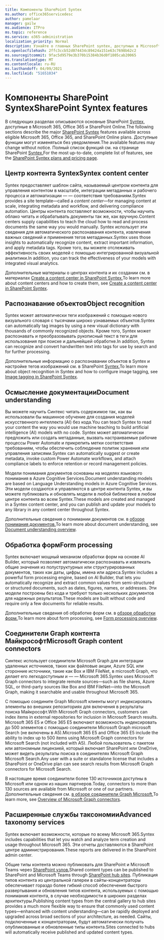 ```yaml
---
title: Компоненты SharePoint Syntex
ms.author: office365servicedesc
author: pamelaar
manager: gailw
ms.audience: ITPro
ms.topic: reference
ms.service: o365-administration
localization_priority: Normal
description: Узнайте о главных SharePoint syntex, доступных в Microsoft 365, Office 365 и SharePoint Online.
ms.openlocfilehash: 2ffc3ccb52d074434c89424a151e63c7698b62c2
ms.sourcegitcommit: 9fac5d9579e3b370b15384b36d0f1805cab20065
ms.translationtype: MT
ms.contentlocale: ru-RU
ms.lasthandoff: 04/09/2021
ms.locfileid: "51651034"
---
```

# <a name="sharepoint-syntex-features"></a><span data-ttu-id="aefef-103">Компоненты SharePoint Syntex</span><span class="sxs-lookup"><span data-stu-id="aefef-103">SharePoint Syntex features</span></span> 

<span data-ttu-id="aefef-104">В следующих разделах описываются основные SharePoint [Syntex,](sharepoint-syntex-service-description.md) доступные в Microsoft 365, Office 365 и SharePoint Online.</span><span class="sxs-lookup"><span data-stu-id="aefef-104">The following sections describe the major [SharePoint Syntex](sharepoint-syntex-service-description.md) features available across eligible Microsoft 365, Office 365, and SharePoint Online plans.</span></span> <span data-ttu-id="aefef-105">Доступные функции могут изменяться без уведомления.</span><span class="sxs-lookup"><span data-stu-id="aefef-105">The available features may change without notice.</span></span> <span data-ttu-id="aefef-106">Полный список функций см. на странице SharePoint [Syntex.](https://www.microsoft.com/microsoft-365/enterprise/sharepoint-syntex)</span><span class="sxs-lookup"><span data-stu-id="aefef-106">For the most up-to-date, complete list of features, see the [SharePoint Syntex plans and pricing page](https://www.microsoft.com/microsoft-365/enterprise/sharepoint-syntex).</span></span>

## <a name="syntex-content-center"></a><span data-ttu-id="aefef-107">Центр контента Syntex</span><span class="sxs-lookup"><span data-stu-id="aefef-107">Syntex content center</span></span>

<span data-ttu-id="aefef-108">Syntex предоставляет шаблон сайта, называемый центром контента для управления контентом в масштабе, интеграции метаданных и рабочего процесса и автоматизации &mdash;  &mdash; соответствия требованиям.</span><span class="sxs-lookup"><span data-stu-id="aefef-108">Syntex provides a site template&mdash;called a *content center*&mdash;for managing content at scale, integrating metadata and workflow, and delivering compliance automation.</span></span> <span data-ttu-id="aefef-109">Центры контента поставляют возможности, чтобы научить облако читать и обрабатывать документы так же, как вручную.</span><span class="sxs-lookup"><span data-stu-id="aefef-109">Content centers supply capabilities to teach the cloud how to read and process documents the same way you would manually.</span></span> <span data-ttu-id="aefef-110">Syntex использует эти сведения для автоматического распознавания контента, извлечения важных сведений и применения тегов метаданных.</span><span class="sxs-lookup"><span data-stu-id="aefef-110">Syntex uses those insights to automatically recognize content, extract important information, and apply metadata tags.</span></span> <span data-ttu-id="aefef-111">Кроме того, вы можете отслеживать эффективность своих моделей с помощью интегрированной визуальной аналитики.</span><span class="sxs-lookup"><span data-stu-id="aefef-111">In addition, you can track the effectiveness of your models with integrated visual analytics.</span></span>

<span data-ttu-id="aefef-112">Дополнительные материалы о центрах контента и их создании см. в материалах [Create a content center in SharePoint Syntex.](/microsoft-365/contentunderstanding/create-a-content-center)</span><span class="sxs-lookup"><span data-stu-id="aefef-112">To learn more about content centers and how to create them, see [Create a content center in SharePoint Syntex](/microsoft-365/contentunderstanding/create-a-content-center).</span></span>

## <a name="object-recognition"></a><span data-ttu-id="aefef-113">Распознавание объектов</span><span class="sxs-lookup"><span data-stu-id="aefef-113">Object recognition</span></span>

<span data-ttu-id="aefef-114">Syntex может автоматически теги изображений с помощью нового визуального словаря с тысячами широко узнаваемых объектов.</span><span class="sxs-lookup"><span data-stu-id="aefef-114">Syntex can automatically tag images by using a new visual dictionary with thousands of commonly recognized objects.</span></span> <span data-ttu-id="aefef-115">Кроме того, Syntex может распознавать и преобразовывать рукописный текст в теги для использования при поиске и дальнейшей обработке.</span><span class="sxs-lookup"><span data-stu-id="aefef-115">In addition, Syntex can recognize and convert handwritten text into tags for use by search and for further processing.</span></span>

<span data-ttu-id="aefef-116">Дополнительные информацию о распознавании объектов в Syntex и настройке тегов изображений см. в SharePoint [Syntex.](/microsoft-365/contentunderstanding/image-tagging)</span><span class="sxs-lookup"><span data-stu-id="aefef-116">To learn more about object recognition in Syntex and how to configure image tagging, see [Image tagging in SharePoint Syntex](/microsoft-365/contentunderstanding/image-tagging).</span></span>

## <a name="document-understanding"></a><span data-ttu-id="aefef-117">Осмысление документации</span><span class="sxs-lookup"><span data-stu-id="aefef-117">Document understanding</span></span>

<span data-ttu-id="aefef-118">Вы можете научить Синтекс читать содержимое так, как вы использовали бы машинное обучение для создания моделей искусственного интеллекта (AI) без кода.</span><span class="sxs-lookup"><span data-stu-id="aefef-118">You can teach Syntex to read your content the way you would use machine teaching to build artificial intelligence (AI) models with no code.</span></span> <span data-ttu-id="aefef-119">Syntex может автоматически предложить или создать метаданные, вызвать настраиваемые рабочие процессы Power Automate и прикрепить метки соответствия требованиям, чтобы обеспечить соблюдение политик хранения или управления записями.</span><span class="sxs-lookup"><span data-stu-id="aefef-119">Syntex can automatically suggest or create metadata, invoke custom Power Automate workflows, and attach compliance labels to enforce retention or record management policies.</span></span>

<span data-ttu-id="aefef-120">Модели понимания документов основаны на моделях языкового понимания в Azure Cognitive Services.</span><span class="sxs-lookup"><span data-stu-id="aefef-120">Document understanding models are based on Language Understanding models in Azure Cognitive Services.</span></span> <span data-ttu-id="aefef-121">Эти модели создаются и управляются в центре контента Syntex, и вы можете публиковать и обновлять модели в любой библиотеке в любом центре контента во всем Syntex.</span><span class="sxs-lookup"><span data-stu-id="aefef-121">These models are created and managed in a Syntex content center, and you can publish and update your models to any library in any content center throughout Syntex.</span></span>

<span data-ttu-id="aefef-122">Дополнительные сведения о понимании документов см. в [обзоре понимания документов.](/microsoft-365/contentunderstanding/document-understanding-overview)</span><span class="sxs-lookup"><span data-stu-id="aefef-122">To learn more about document understanding, see [Document understanding overview](/microsoft-365/contentunderstanding/document-understanding-overview).</span></span>

## <a name="form-processing"></a><span data-ttu-id="aefef-123">Обработка форм</span><span class="sxs-lookup"><span data-stu-id="aefef-123">Form processing</span></span>

<span data-ttu-id="aefef-124">Syntex включает мощный механизм обработки форм на основе AI Builder, который позволяет автоматически распознавать и извлекать общие значения из полуструктурных или структурированных документов, таких как даты, цифры, имена или адреса.</span><span class="sxs-lookup"><span data-stu-id="aefef-124">Syntex includes a powerful form processing engine, based on AI Builder, that lets you automatically recognize and extract common values from semi-structured or structured documents, such as dates, figures, names, or addresses.</span></span> <span data-ttu-id="aefef-125">Эти модели построены без кода и требуют только нескольких документов для надежных результатов.</span><span class="sxs-lookup"><span data-stu-id="aefef-125">These models are built without code and require only a few documents for reliable results.</span></span>

<span data-ttu-id="aefef-126">Дополнительные сведения об обработке форм см. в [обзоре обработки форм.](/microsoft-365/contentunderstanding/form-processing-overview)</span><span class="sxs-lookup"><span data-stu-id="aefef-126">To learn more about form processing, see [Form processing overview](/microsoft-365/contentunderstanding/form-processing-overview).</span></span>

## <a name="microsoft-graph-content-connectors"></a><span data-ttu-id="aefef-127">Соединители Graph контента Майкрософт</span><span class="sxs-lookup"><span data-stu-id="aefef-127">Microsoft Graph content connectors</span></span>

<span data-ttu-id="aefef-128">Синтекс использует соединители Microsoft Graph для интеграции удаленных источников, таких как файловые акции, Azure SQL или сторонние источники, такие как Box и IBM FileNet, в microsoft Graph, что делает его легкодоступным и &mdash; &mdash; Microsoft 365.</span><span class="sxs-lookup"><span data-stu-id="aefef-128">Syntex uses Microsoft Graph connectors to integrate remote sources&mdash;such as file shares, Azure SQL, or third-party sources like Box and IBM FileNet&mdash;into the Microsoft Graph, making it searchable and usable throughout Microsoft 365.</span></span>

<span data-ttu-id="aefef-129">С помощью соедините Graph Microsoft клиенты могут индексировать элементы во внешних репозиториях для включения в результаты поиска Майкрософт.</span><span class="sxs-lookup"><span data-stu-id="aefef-129">With Microsoft Graph connectors, customers can index items in external repositories for inclusion in Microsoft Search results.</span></span> <span data-ttu-id="aefef-130">Microsoft 365 E5 и Office 365 E5 включают возможность индексировать до 500 элементов с помощью соединители Microsoft Graph microsoft Search (не включены в A5).</span><span class="sxs-lookup"><span data-stu-id="aefef-130">Microsoft 365 E5 and Office 365 E5 include the ability to index up to 500 items using Microsoft Graph connectors for Microsoft Search (not included with A5).</span></span> <span data-ttu-id="aefef-131">Любой пользователь с пакетом или автономным лицензией, который включает SharePoint или OneDrive, может видеть результаты поиска в соединителях Microsoft Graph Microsoft Search.</span><span class="sxs-lookup"><span data-stu-id="aefef-131">Any user with a suite or standalone license that includes a SharePoint or OneDrive plan can see search results from Microsoft Graph connectors for Microsoft Search.</span></span>

<span data-ttu-id="aefef-132">В настоящее время соединители более 130 источников доступны в Microsoft или одном из наших партнеров.</span><span class="sxs-lookup"><span data-stu-id="aefef-132">Today, connectors to more than 130 sources are available from Microsoft or one of our partners.</span></span> <span data-ttu-id="aefef-133">Дополнительные сведения см. [в обзоре соединители Graph Microsoft.](/MicrosoftSearch/connectors-overview)</span><span class="sxs-lookup"><span data-stu-id="aefef-133">To learn more, see [Overview of Microsoft Graph connectors](/MicrosoftSearch/connectors-overview).</span></span>

## <a name="advanced-taxonomy-services"></a><span data-ttu-id="aefef-134">Расширенные службы таксономии</span><span class="sxs-lookup"><span data-stu-id="aefef-134">Advanced taxonomy services</span></span>

<span data-ttu-id="aefef-135">Syntex включает возможности, которые по всему Microsoft 365.</span><span class="sxs-lookup"><span data-stu-id="aefef-135">Syntex includes capabilities that let you watch and analyze term creation and usage throughout Microsoft 365.</span></span> <span data-ttu-id="aefef-136">Эти отчеты доставляются в SharePoint центре администрирования.</span><span class="sxs-lookup"><span data-stu-id="aefef-136">These reports are delivered in the SharePoint admin center.</span></span>

<span data-ttu-id="aefef-137">Общие типы контента можно публиковать для SharePoint и Microsoft Teams через [SharePoint узлов.](/sharepoint/dev/features/hub-site/hub-site-overview)</span><span class="sxs-lookup"><span data-stu-id="aefef-137">Shared content types can be published to SharePoint and Microsoft Teams through [SharePoint hub sites](/sharepoint/dev/features/hub-site/hub-site-overview).</span></span> <span data-ttu-id="aefef-138">Публикация типов контента из центральной галереи в сайты-концентраторы обеспечивает гораздо более гибкий способ обеспечения быстрого развертывания и обновления типов контента, используемых с помощью понимания контента, в случае необходимости в широких разделах архитектуры.</span><span class="sxs-lookup"><span data-stu-id="aefef-138">Publishing content types from the central gallery to hub sites provides a much more flexible way to ensure that commonly used content types—enhanced with content understanding—can be rapidly deployed and upgraded across broad sections of your architecture, as needed.</span></span> <span data-ttu-id="aefef-139">Сайты, подключенные к концентраторам, будут автоматически получать опубликованные и обновленные типы контента.</span><span class="sxs-lookup"><span data-stu-id="aefef-139">Sites connected to hubs will automatically receive published and updated content types.</span></span>